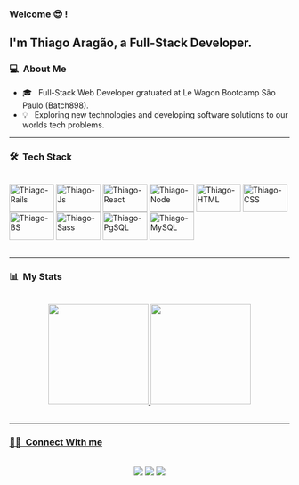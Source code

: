 ### Welcome 😎 !

## I'm Thiago Aragão, a Full-Stack Developer.

### 💻 &nbsp;About Me 
- 🎓 &nbsp; Full-Stack Web Developer gratuated at Le Wagon Bootcamp São Paulo (Batch898).
- 💡 &nbsp; Exploring new technologies and developing software solutions to our worlds tech problems.
<hr>

### 🛠 &nbsp;Tech Stack
<div style="display: inline_block"><br>
  <img align="center" alt="Thiago-Rails" height="50" width="80" src="https://cdn.jsdelivr.net/gh/devicons/devicon/icons/rails/rails-plain-wordmark.svg">
  <img align="center" alt="Thiago-Js" height="50" width="80" src="https://cdn.jsdelivr.net/gh/devicons/devicon/icons/javascript/javascript-original.svg">
  <img align="center" alt="Thiago-React" height="50" width="80" src="https://cdn.jsdelivr.net/gh/devicons/devicon/icons/react/react-original-wordmark.svg">
  <img align="center" alt="Thiago-Node" height="50" width="80" src="https://cdn.jsdelivr.net/gh/devicons/devicon/icons/nodejs/nodejs-original.svg">
  <img align="center" alt="Thiago-HTML" height="50" width="80" src="https://cdn.jsdelivr.net/gh/devicons/devicon/icons/html5/html5-original-wordmark.svg">
  <img align="center" alt="Thiago-CSS" height="50" width="80" src="https://cdn.jsdelivr.net/gh/devicons/devicon/icons/css3/css3-original-wordmark.svg">
  <img align="center" alt="Thiago-BS" height="50" width="80" src="https://cdn.jsdelivr.net/gh/devicons/devicon/icons/bootstrap/bootstrap-original-wordmark.svg">
  <img align="center" alt="Thiago-Sass" height="50" width="80" src="https://cdn.jsdelivr.net/gh/devicons/devicon/icons/sass/sass-original.svg">
  <img align="center" alt="Thiago-PgSQL" height="50" width="80" src="https://cdn.jsdelivr.net/gh/devicons/devicon/icons/postgresql/postgresql-original-wordmark.svg">
  <img align="center" alt="Thiago-MySQL" height="50" width="80" src="https://cdn.jsdelivr.net/gh/devicons/devicon/icons/mysql/mysql-plain-wordmark.svg">
  
  
</div>
<div style="display: inline_block"><br>
  
</div>
<hr>
  
### 📊 &nbsp;My Stats
<br>
  <div align="center">
  <a href="https://github.com/thiagohoaragao/">
  <img height="180em" src="https://github-readme-stats.vercel.app/api?username=thiagohoaragao&show_icons=true&theme=tokyonight&include_all_commits=true&count_private=true"/>
  <img height="180em" src="https://github-readme-stats.vercel.app/api/top-langs/?username=thiagohoaragao&layout=compact&langs_count=7&theme=tokyonight"/>
</div>
<br>
<hr>
  
 ### 🤝🏻 &nbsp;Connect With me
  <br>
<div align="center"> 
  <a href="https://www.instagram.com/thiagoharagao/" target="_blank"><img src="https://img.shields.io/badge/-Instagram-%23E4405F?style=for-the-badge&logo=instagram&logoColor=white" target="_blank"></a> 
  <a href = "mailto:contact@thiagohoaragao.com"><img src="https://img.shields.io/badge/-Gmail-%23333?style=for-the-badge&logo=gmail&logoColor=white" target="_blank"></a>
  <a href="https://www.linkedin.com/in/thiagohoaragao/" target="_blank"><img src="https://img.shields.io/badge/-LinkedIn-%230077B5?style=for-the-badge&logo=linkedin&logoColor=white" target="_blank"></a> 
</div>
